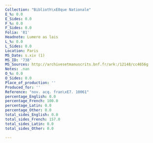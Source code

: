 ```yaml
---
Collection: "Biblioth\xE8que Nationale"
E_%: 0.0
E_Sides: 0.0
F_%: 0.0
F_Sides: 0.0
Folia: '81'
Headnote: Lumere as lais
L_%: 0.0
L_Sides: 0.0
Location: Paris
MS_Date: s.xiv (1)
MS_ID: '738'
MS_Sources: http://archivesetmanuscrits.bnf.fr/ark:/12148/cc4656g
Notes: .nan
O_%: 0.0
O_Sides: 0.0
Place_of_production: ''
Produced_for: ''
Reference: "nov. acq. fran\xE7. 10061"
percentage_English: 0.0
percentage_French: 100.0
percentage_Latin: 0.0
percentage_Other: 0.0
total_sides_English: 0.0
total_sides_French: 157.0
total_sides_Latin: 0.0
total_sides_Other: 0.0

---
```

